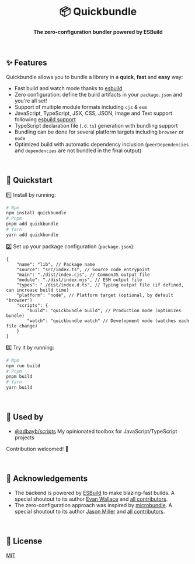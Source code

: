 <br>
<div align="center">
    <h1>📦 Quickbundle</h1>
    <strong>The zero-configuration bundler powered by ESBuild</strong>
</div>
<br>
<br>

## ✨ Features

Quickbundle allows you to bundle a library in a **quick**, **fast** and **easy** way:

-   Fast build and watch mode thanks to [esbuild](https://esbuild.github.io/)
-   Zero configuration: define the build artifacts in your `package.json` and you're all set!
-   Support of multiple module formats including `cjs` & `esm`
-   JavaScript, TypeScript, JSX, CSS, JSON, Image and Text support following [esbuild support](https://esbuild.github.io/content-types/)
-   TypeScript declaration file (`.d.ts`) generation with bundling support
-   Bundling can be done for several platform targets including `browser` or `node`
-   Optimized build with automatic dependency inclusion (`peerDependencies` and `dependencies` are not bundled in the final output)

<br>

## 🚀 Quickstart

1️⃣ Install by running:

```bash
# Npm
npm install quickbundle
# Pnpm
pnpm add quickbundle
# Yarn
yarn add quickbundle
```

2️⃣ Set up your package configuration (`package.json`):

```jsonc
{
	"name": "lib", // Package name
	"source": "src/index.ts", // Source code entrypoint
	"main": "./dist/index.cjs", // CommonJS output file
	"module": "./dist/index.mjs", // ESM output file
	"types": "./dist/index.d.ts", // Typing output file (if defined, can increase build time)
	"platform": "node", // Platform target (optional, by default "browser")
	"scripts": {
		"build": "quickbundle build", // Production mode (optimizes bundle)
		"watch": "quickbundle watch" // Development mode (watches each file change)
	}
}
```

3️⃣ Try it by running:

```bash
# Npm
npm run build
# Pnpm
pnpm build
# Yarn
yarn build
```

<br>

## 🤩 Used by

-   [@adbayb/scripts](https://github.com/adbayb/stack) My opinionated toolbox for JavaScript/TypeScript projects

Contribution welcomed! 🤗

<br>

## 💙 Acknowledgements

-   The backend is powered by [ESBuild](https://github.com/evanw/esbuild) to make blazing-fast builds. A special shoutout to its author [Evan Wallace](https://github.com/evanw) and [all contributors](https://github.com/evanw/esbuild/graphs/contributors).
-   The zero-configuration approach was inspired by [microbundle](https://github.com/developit/microbundle). A special shoutout to its author [Jason Miller](https://github.com/developit) and [all contributors](https://github.com/developit/microbundle/graphs/contributors).

<br>

## 📖 License

[MIT](./LICENSE "License MIT")

